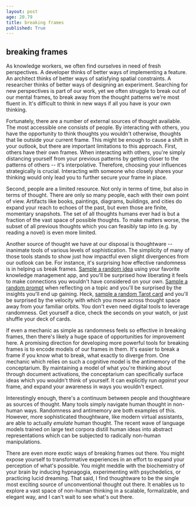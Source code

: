 ```yaml
---
layout: post
age: 20.79
title: breaking frames
published: True
---
```


## breaking frames

As knowledge workers, we often find ourselves in need of fresh perspectives. A developer thinks of better ways of implementing a feature. An architect thinks of better ways of satisfying spatial constraints. A researcher thinks of better ways of designing an experiment. Searching for new perspectives is part of our work, yet we often struggle to break out of our mental frames, to break away from the thought patterns we're most fluent in. It's difficult to think in new ways if all you have is your own thinking.

Fortunately, there are a number of external sources of thought available. The most accessible one consists of people. By interacting with others, you have the opportunity to think thoughts you wouldn't otherwise, thoughts that lie outside your current frame. This might be enough to cause a shift in your outlook, but there are important limitations to this approach. First, others have their own frames. When interacting with others, you're simply distancing yourself from your previous patterns by getting closer to the patterns of others -- it's interpolative. Therefore, choosing your influences strategically is crucial. Interacting with someone who closely shares your thinking would only lead you to further secure your frame in place.

Second, people are a limited resource. Not only in terms of time, but also in terms of thought. There are only so many people, each with their own point of view. Artifacts like books, paintings, diagrams, buildings, and cities do expand your reach to echoes of the past, but even those are finite, momentary snapshots. The set of all thoughts humans ever had is but a fraction of the vast space of possible thoughts. To make matters worse, the subset of all previous thoughts which you can feasibly tap into (e.g. by reading a novel) is even more limited.

Another source of thought we have at our disposal is thoughtware -- inanimate tools of various levels of sophistication. The simplicity of many of those tools stands to show just how impactful even slight divergences from our outlook can be. For instance, it's surprising how effective randomness is in helping us break frames. [Sample a random idea](https://youtu.be/Oxbv9EnhSuk?t=1161) using your favorite knowledge management app, and you'll be surprised how liberating it feels to make connections you wouldn't have considered on your own. [Sample a random prompt](https://psionica.org/tools/k-probes/) when reflecting on a topic and you'll be surprised by the insights you'll end up gaining. Heck, [sample a random Tarot card](https://busterbenson.com/tarot/) and you'll be surprised by the velocity with which you move across thought space away from your familiar orbits. You don't even need digital tools to leverage randomness. Get yourself a dice, check the seconds on your watch, or just shuffle your deck of cards.

If even a mechanic as simple as randomness feels so effective in breaking frames, then there's likely a huge space of opportunities for improvement here. A promising direction for developing more powerful tools for breaking frames is to encode models of our frames in them. It's easier to break a frame if you know what to break, what exactly to diverge from. One mechanic which relies on such a cognitive model is the antimemory of the conceptarium. By maintaining a model of what you're thinking about through document activations, the conceptarium can specifically surface ideas which you wouldn't think of yourself. It can explicitly run _against_ your frame, and expand your awareness in ways you wouldn't expect.

Interestingly enough, there's a continuum between people and thoughtware as sources of thought. Many tools simply navigate human thought in non-human ways. Randomness and antimemory are both examples of this. However, more sophisticated thoughtware, like modern virtual assistants, are able to actually _emulate_ human thought. The recent wave of language models trained on large text corpora distill human ideas into abstract representations which can be subjected to radically non-human manipulations.

There are even more exotic ways of breaking frames out there. You might expose yourself to transformative experiences in an effort to expand your perception of what's possible. You might meddle with the biochemistry of your brain by inducing hypnagogia, experimenting with psychedelics, or practicing lucid dreaming. That said, I find thoughtware to be the single most exciting source of unconventional thought out there. It enables us to explore a vast space of non-human thinking in a scalable, formalizable, and elegant way, and I can't wait to see what's out there.
